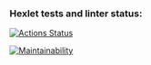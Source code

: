 ### Hexlet tests and linter status:
[![Actions Status](https://github.com/dsdisperfect/frontend-project-44/workflows/hexlet-check/badge.svg)](https://github.com/dsdisperfect/frontend-project-44/actions)

[![Maintainability](https://api.codeclimate.com/v1/badges/6a8e6b810eb3fcaf7044/maintainability)](https://codeclimate.com/github/dsdisperfect/frontend-project-44/maintainability)
